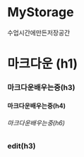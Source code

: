 # MyStorage
수업시간에만든저장공간

# 마크다운 (h1)
### 마크다운배우는중(h3)
#### 마크다운배우는중(h4)
###### 마크다운배우는중(h6)

### edit(h3)
